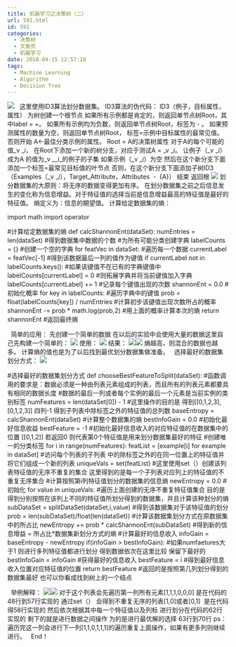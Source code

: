 ```yaml
---
title: 机器学习之决策树（二）
url: 591.html
id: 591
categories:
  - 决策树
  - 文章页
  - 机器学习
date: 2018-04-15 12:57:18
tags:
  - Machine Learning
  - Algorithm
  - Decision Tree
---
```


![](http://47.100.4.8/wp-content/uploads/2018/04/timg.jpg)   这里使用ID3算法划分数据集。 ID3算法的伪代码： ID3（例子，目标属性，属性） 为树创建一个根节点 如果所有示例都是肯定的，则返回单节点树Root，其中label = +。 如果所有示例均为负数，则返回单节点树Root，标签为 - 。 如果预测属性的数量为空，则返回单节点树Root， 标签=示例中目标属性的最常见值。 否则开始 A←最佳分类示例的属性。 Root = A的决策树属性 对于A的每个可能的值_v __i_， 在Root下添加一个新的树分支，对应于测试A = _v __i_。 让例子（_v __i_）成为A 的值为_v __i_的例子的子集 如果示例（_v __i_）为空 然后在这个新分支下面添加一个标签=最常见目标值的叶节点 否则，在这个新分支下面添加子树ID3（Examples（_v __i_），Target_Attribute，Attributes  -  {A}） 结束 返回根 ![](http://47.100.4.8/wp-content/uploads/2018/04/QQ图片20180415125137.png) 划分数据集的大原则：将无序的数据变得更加有序。 在划分数据集之前之后信息发生的变化称为信息增益。对于特征值的选择当前是信息增益最高的特征值是最好的特征值。 熵定义为：信息的期望值。 计算给定数据集的熵：

import math
import operator

#计算给定数据集的熵
def calcShannonEnt(dataSet):
    numEntries = len(dataSet) #得到数据集中数据的个数
    #为所有可能分类创建字典
    labelCounts = {} #创建一个空的字典
    for featVec in dataSet: #遍历每一个数据
        currentLabel = featVec\[-1\] #得到该数据最后一列的值作为键值
        if currentLabel not in labelCounts.keys(): #如果该键值不在已有的字典键值中
            labelCounts\[currentLabel\] = 0 #则拓展字典并将当前键值加入字典
        labelCounts\[currentLabel\] += 1 #记录每个键值出现的次数
    shannonEnt = 0.0 #初始化概率
    for key in labelCounts: #遍历字典中的键值
        prob = float(labelCounts\[key\]) / numEntries #计算初步该键值出现次数所占的概率
        shannonEnt -= prob * math.log(prob,2) #用上面的概率计算本次的熵
    return shannonEnt #返回最终熵

  简单的应用： 先创建一个简单的数据 在以后的实验中会使用大量的数据这里自己先构建一个简单的： ![](http://47.100.4.8/wp-content/uploads/2018/04/23232323.png) 使用： ![](http://47.100.4.8/wp-content/uploads/2018/04/323232323.png) 结果： ![](http://47.100.4.8/wp-content/uploads/2018/04/34234234234.png)![](http://47.100.4.8/wp-content/uploads/2018/05/QQ图片20180416221958.png) 熵越高，则混合的数据也越多。 计算熵的值也是为了以后找到最优划分数据集做准备。   选择最好的数据集划分方式： ![](http://47.100.4.8/wp-content/uploads/2018/04/4334234234.png)

#选择最好的数据集划分方式
def chooseBestFeatureToSplit(dataSet):
    #函数调用的要求是：数据必须是一种由列表元素组成的列表，而且所有的列表元素都要具有相同的数据长度
    #数据的最后一列或者每个实例的最后一个元素是当前实例的类别标签
    numFeatures = len(dataSet\[0\]) - 1 #这里操作的目的是 得到\[\[0,1,2,3\],\[0,1,2,3\]\] 四列-1  得到子列表中除标签之外的特征值的总列数 
    baseEntropy = calcShannonEnt(dataSet)  #计算整个数据集的熵
    bestInfoGain = 0.0  #初始化最好信息收益
    bestFeature = -1  #初始化最好信息收入的对应特征值的在数据集中的位置 \[\[0,1,2\]\]  若返回0 则代表第0个特征值是用来划分数据集最好的特征
    #创建唯一的分类标签
    for i in range(numFeatures): 
        featList = \[example\[i\] for example in dataSet\] #访问每个列表的子列表 中的除标签之外的在同一位置上的特征值并将它们组成一个新的列表
        uniqueVals = set(featList) #这里使用set（）创建该列表特征值的无序不重复的集合 这里得到的是每一个子列表对应列上的特征值的不重复无序集合
        #计算按照第i列特征值划分的数据集的信息熵
        newEntropy = 0.0 #初始化
        for value in uniqueVals: #遍历上面创建的无序不重复特征值集合  目的是得到分别按照在该列上不同的特征值所划分得到的数据集，并且计算该种划分的熵
            subDataSet = splitDataSet(dataSet,i,value)  #得到该数据集对于该特征值的划分
            prob = len(subDataSet)/float(len(dataSet))  #计算该数据集划分方式在原数据集中的所占比
            newEntropy += prob * calcShannonEnt(subDataSet)  #得到新的信息增益 = 所占比*数据集新划分方式的熵
        #计算最好的信息收入
        infoGain = baseEntropy - newEntropy
        if(infoGain > bestInfoGain): #如果numfaetures大于1 则进行多列特征值都进行划分  得到数据依次在这里比较 保留下最好的
            bestInfoGain = infoGain  #获得最好的信息收入
            bestFeature = i  #得到最好信息收入位置对应特征值的位置
    return bestFeature  #返回的是按照第几列划分得到的数据集最好  也可以你看成找到树上的一个结点

  举例解释： ![](http://47.100.4.8/wp-content/uploads/2018/04/32112313.png)![](http://47.100.4.8/wp-content/uploads/2018/04/9636363.png) 对于这个列表会先遍历第一列所有元素\[1,1,1,0,0,0\] 是在代码的48行到57行实现的 通过set（） 会得到不重复无序的列表\[1,0\]或者\[0,1\]  是在代码得58行实现的 然后依次根据其中每一个特征值以及列标 进行划分在代码的62行实现的 剩下的就是进行数据之间操作 为的是进行最优解的选择 63行到70行 ps：遍历完这一列会进行下一列\[1,1,0,1,1,1\]的遍历重复上面操作，如果有更多列则继续进行。   End！